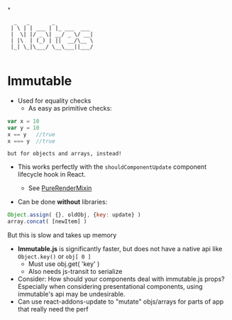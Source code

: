 ```
*

  _   _       _            
 | \ | | ___ | |_ ___  ___
 |  \| |/ _ \| __/ _ \/ __|
 | |\  | (_) | ||  __/\__ \
 |_| \_|\___/ \__\___||___/


```

# Immutable
- Used for equality checks
  - As easy as primitive checks:
```js
var x = 10
var y = 10
x == y   //true
x === y  //true
```
    but for objects and arrays, instead!
  - This works perfectly with the `shouldComponentUpdate` component lifecycle hook in React.
    - See [PureRenderMixin](https://facebook.github.io/react/docs/pure-render-mixin.html)

- Can be done __without__ libraries:
```js
Object.assign( {}, oldObj, {key: update} )
array.concat( [newItem] )
```
  But this is slow and takes up memory
- __Immutable.js__ is significantly faster, but does not have a native api like `Object.key()` or `obj[ 0 ]`
  - Must use obj.get( 'key' )
  - Also needs js-transit to serialize
- Consider: How should your components deal with immutable.js props? Especially when considering presentational components, using immutable's api may be undesirable.
- Can use react-addons-update to "mutate" objs/arrays for parts of app that really need the perf
